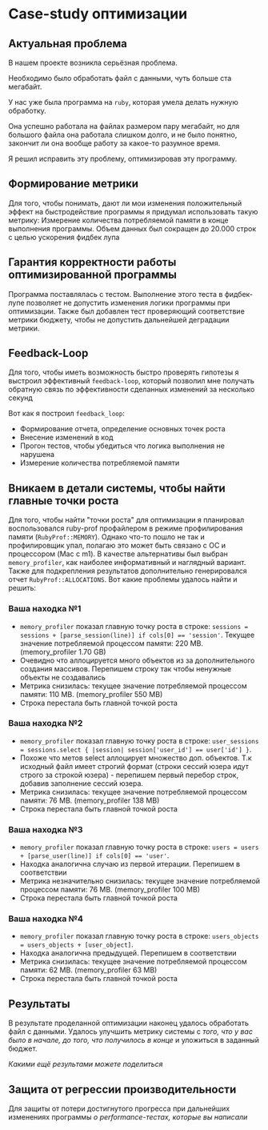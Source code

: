 # Case-study оптимизации

## Актуальная проблема
В нашем проекте возникла серьёзная проблема.

Необходимо было обработать файл с данными, чуть больше ста мегабайт.

У нас уже была программа на `ruby`, которая умела делать нужную обработку.

Она успешно работала на файлах размером пару мегабайт, но для большого файла она работала слишком долго, и не было понятно, закончит ли она вообще работу за какое-то разумное время.

Я решил исправить эту проблему, оптимизировав эту программу.

## Формирование метрики
Для того, чтобы понимать, дают ли мои изменения положительный эффект на быстродействие программы я придумал использовать такую метрику:
Измерение количества потребляемой памяти в конце выполнения программы. Объем данных был сокращен до 20.000 строк с целью ускорения фидбек лупа

## Гарантия корректности работы оптимизированной программы
Программа поставлялась с тестом. Выполнение этого теста в фидбек-лупе позволяет не допустить изменения логики программы при оптимизации.
Также был добавлен тест проверяющий соответствие метрики бюджету, чтобы не допустить дальнейшей деградации метрики.

## Feedback-Loop
Для того, чтобы иметь возможность быстро проверять гипотезы я выстроил эффективный `feedback-loop`, который позволил мне получать обратную связь по эффективности сделанных изменений за несколько секунд

Вот как я построил `feedback_loop`:
- Формирование отчета, определение основных точек роста
- Внесение изменений в код
- Прогон тестов, чтобы убедиться что логика выполнения не нарушена
- Измерение количества потребляемой памяти

## Вникаем в детали системы, чтобы найти главные точки роста
Для того, чтобы найти "точки роста" для оптимизации я планировал воспользовался ruby-prof профайлером в режиме профилирования памяти (`RubyProf::MEMORY`). Однако что-то пошло не так и профилировщик упал, полагаю это может быть связано с ОС и процессором (Mac c m1).
В качестве альтернативы был выбран `memory_profiler`, как наиболее информативный и наглядный вариант.
Также для подкрепления результатов дополнительно генерировался отчет `RubyProf::ALLOCATIONS`.
Вот какие проблемы удалось найти и решить:

### Ваша находка №1
- `memory_profiler` показал главную точку роста в строке: `sessions = sessions + [parse_session(line)] if cols[0] == 'session'`.
  Текущее значение потребляемой процессом памяти: 220 MB. (memory_profiler 1.70 GB)
- Очевидно что аллоцируется много объектов из за дополнительного создания массивов. Перепишем строку так чтобы ненужные объекты не создавались
- Метрика снизилась: текущее значение потребляемой процессом памяти: 110 MB. (memory_profiler 550 MB)
- Строка перестала быть главной точкой роста

### Ваша находка №2
- `memory_profiler` показал главную точку роста в строке: `user_sessions = sessions.select { |session| session['user_id'] == user['id'] }`.
- Похоже что метов select аллоцирует множество доп. объектов. Т.к исходный файл имеет строгий формат
  (строки сессий юзера идут строго за строкой юзера) - перепишем первый перебор строк, добавив заполнение сессий юзера.
- Метрика снизилась: текущее значение потребляемой процессом памяти: 76 MB. (memory_profiler 138 MB)
- Строка перестала быть главной точкой роста

### Ваша находка №3
- `memory_profiler` показал главную точку роста в строке: `users = users + [parse_user(line)] if cols[0] == 'user'`.
- Находка аналогична случаю из первой итерации. Перепишем в соответствии
- Метрика незначительно снизилась: текущее значение потребляемой процессом памяти: 76 MB. (memory_profiler 100 MB)
- Строка перестала быть главной точкой роста

### Ваша находка №4
- `memory_profiler` показал главную точку роста в строке: `users_objects = users_objects + [user_object]`.
- Находка аналогична предыдущей. Перепишем в соответствии
- Метрика снизилась: текущее значение потребляемой процессом памяти: 62 MB. (memory_profiler 63 MB)
- Строка перестала быть главной точкой роста

## Результаты
В результате проделанной оптимизации наконец удалось обработать файл с данными.
Удалось улучшить метрику системы с *того, что у вас было в начале, до того, что получилось в конце* и уложиться в заданный бюджет.

*Какими ещё результами можете поделиться*

## Защита от регрессии производительности
Для защиты от потери достигнутого прогресса при дальнейших изменениях программы *о performance-тестах, которые вы написали*
